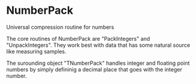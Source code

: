 # NumberPack
Universal compression routine for numbers

The core routines of NumberPack are "PackIntegers" and "UnpackIntegers".
They work best with data that has some natural source like measuring samples.

The surounding object "TNumberPack" handles integer and floating point numbers
by simply defininig a decimal place that goes with the integer number.
